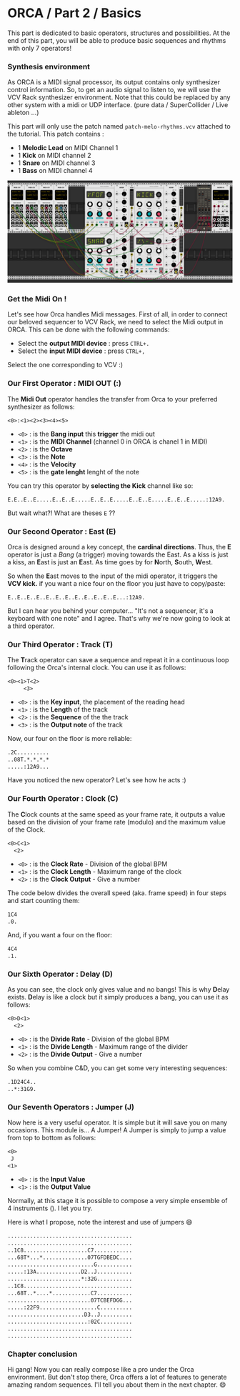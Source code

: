  # ORCA / Part 2 / Basics

This part is dedicated to basic operators, structures and possibilities. At the end of this part, you will be able to produce basic sequences and rhythms with only 7 operators!

### Synthesis environment

As ORCA is a MIDI signal processor, its output contains only synthesizer control information.
So, to get an audio signal to listen to, we will use the VCV Rack synthesizer environment. Note that this could be replaced by any other system with a midi or UDP interface. (pure data / SuperCollider / Live ableton ...)

This part will only use the patch named `patch-melo-rhythms.vcv` attached to the tutorial. This patch contains :

- 1 **Melodic Lead** on MIDI Channel 1
- 1 **Kick** on MIDI channel 2
- 1 **Snare** on MIDI channel 3
- 1 **Bass** on MIDI channel 4

![patch-melo-rhythms](patch-melo-rhythms.png)

### Get the Midi On !

Let's see how Orca handles Midi messages. First of all, in order to connect our beloved sequencer to VCV Rack, we need to select the Midi output in ORCA. This can be done with the following commands:

- Select the **output MIDI device** : press `CTRL+.`
- Select the **input MIDI device** : press `CTRL+,`

Select the one corresponding to VCV :)

### Our First Operator : MIDI OUT (:)

The **Midi Out** operator handles the transfer from Orca to your preferred synthesizer as follows:

```ORCA
<0>:<1><2><3><4><5>
```

- `<0>` : is the **Bang input** this **trigger** the midi out
- `<1>` : is the **MIDI Channel** (channel 0 in ORCA is chanel 1 in MIDI)
- `<2>` : is the **Octave**
- `<3>` : is the **Note**
- `<4>` : is the **Velocity**
- `<5>` : is the **gate lenght** lenght of the note

You can try this operator by **selecting the Kick** channel like so:

```
E.E..E..E.....E..E..E.....E..E..E.....E..E..E.....E..E..E.....:12A9.
```

But wait what?! What are theses `E` ??

### Our Second Operator : East (E)

Orca is designed around a key concept, the **cardinal directions**. Thus, the **E** operator is just a *Bang* (a trigger) moving towards the East. As a kiss is just a kiss, an **E**ast is just an **E**ast. As time goes by for **N**orth, **S**outh, **W**est. 

So when the **E**ast moves to the input of the midi operator, it triggers the **VCV kick.** if you want a nice four on the floor you just have to copy/paste:

```
E..E..E..E..E..E..E..E..E..E..E..E...:12A9.
```

But I can hear you behind your computer... "It's not a sequencer, it's a keyboard with one note" and I agree. That's why we're now going to look at a third operator.

### Our Third Operator : Track (T)

The **T**rack operator can save a sequence and repeat it in a continuous loop following the Orca's internal clock. You can use it as follows:

```
<0><1>T<2>
     <3>
```

- `<0>` : is the **Key input**, the placement of the reading head
- `<1>` : is the **Length** of the track
- `<2>` : is the **Sequence** of the the track
- `<3>` : is the **Output note** of the track

Now, our four on the floor is more reliable:

 ```
.2C..........
..08T.*.*.*.*
.....:12A9...
 ```

Have you noticed the new operator? Let's see how he acts :)

### Our Fourth Operator : Clock (C)

The **C**lock counts at the same speed as your frame rate, it outputs a value based on the division of your frame rate (modulo) and the maximum value of the Clock.

```
<0>C<1>
  <2>
```

- `<0>` : is the **Clock Rate** - Division of the global BPM
- `<1>` : is the **Clock Length** - Maximum range of the clock
- `<2>` : is the **Clock Output** - Give a number

The code below divides the overall speed  (aka. frame speed) in four steps and start counting them:

```
1C4
.0.
```

And, if you want a four on the floor:

```
4C4
.1.
```

###  Our Sixth Operator : Delay (D)

As you can see, the clock only gives value and no bangs! This is why **D**elay exists. **D**elay is like a clock but it simply produces a bang, you can use it as follows:

```
<0>D<1>
  <2>
```

- `<0>` : is the **Divide Rate** - Division of the global BPM
- `<1>` : is the **Divide Length** - Maximum range of the divider
- `<2>` : is the **Divide Output** - Give a number

So when you combine C&D, you can get some very interesting sequences:

```
.1D24C4..
..*:31G9.
```

### Our Seventh Operators : Jumper (J)

Now here is a very useful operator. It is simple but it will save you on many occasions. This module is... A Jumper! A Jumper is simply to jump a value from top to bottom as follows:

```
<0>
 J
<1>
```

- `<0>` : is the **Input Value**
- `<1>` : is the **Output Value**

Normally, at this stage it is possible to compose a very simple ensemble of 4 instruments (). 
I let you try.

Here is what I propose, note the interest and use of jumpers :smile:

```
.......................................
.......................................
..1C8....................C7............
...68T*...*..............07TGFDBEDC....
...........................G...........
.....:13A..............D2..J...........
.......................*:32G...........
..1C8..................................
...68T..*....*............C7...........
..........................07TCBEFDGG...
.....:22F9..................C..........
........................D3..J..........
.........................:02C..........
.......................................
.......................................
```

### Chapter conclusion

Hi gang! Now you can really compose like a pro under the Orca environment. But don't stop there, Orca offers a lot of features to generate amazing random sequences. I'll tell you about them in the next chapter. :smile: 







